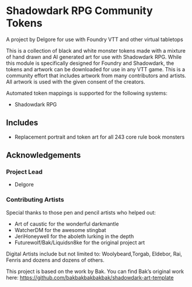 # Shadowdark RPG Community Tokens
A project by Delgore for use with Foundry VTT and other virtual tabletops

This is a collection of black and white monster tokens made with a mixture of hand drawn and AI generated art for use with Shadowdark RPG. While this module is specifically designed for Foundry and Shadowdark, the tokens and artwork can be downloaded for use in any VTT game. This is a community effort that includes artwork from many contributors and artists. All artwork is used with the given consent of the creators.

Automated token mappings is supported for the following systems:
- Shadowdark RPG

## Includes
- Replacement portrait and token art for all 243 core rule book monsters 

## Acknowledgements
### Project Lead
- Delgore

### Contributing Artists
Special thanks to those pen and pencil artists who helped out:
- Art of caustic for the wonderful darkmantle
- WatcherDM for the awesome stingbat
- JeriHoneywell for the aboleth lurking in the depth
- Futurewolf/Bak/Liquidsn8ke for the original project art

Digital Artists include but not limited to: Woolybeard,Torgab, Eldebor, Rai, Fenris and dozens and dozens of others. 

This project is based on the work by Bak. You can find Bak’s original work here:
https://github.com/bakbakbakbakbak/shadowdark-art-template
